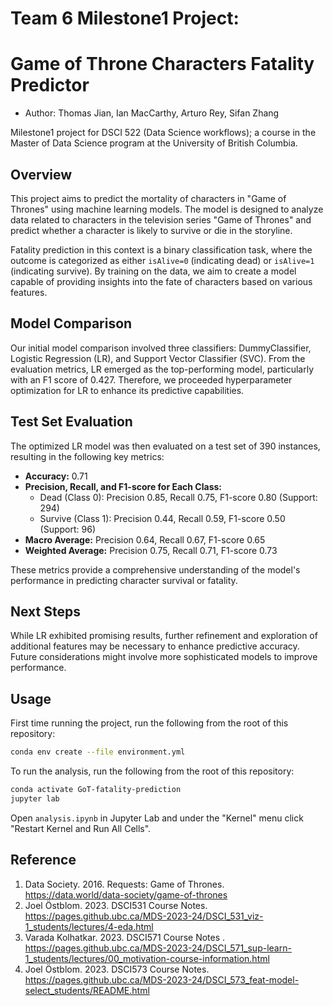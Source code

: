 # Team 6 Milestone1 Project:

# Game of Throne Characters Fatality Predictor

-   Author: Thomas Jian, Ian MacCarthy, Arturo Rey, Sifan Zhang

Milestone1 project for DSCI 522 (Data Science workflows); a course in the Master of Data Science program at the University of British Columbia.

## Overview

This project aims to predict the mortality of characters in "Game of Thrones" using machine learning models. The model is designed to analyze data related to characters in the television series "Game of Thrones" and predict whether a character is likely to survive or die in the storyline.

Fatality prediction in this context is a binary classification task, where the outcome is categorized as either `isAlive=0` (indicating dead) or `isAlive=1` (indicating survive). By training on the data, we aim to create a model capable of providing insights into the fate of characters based on various features.

## Model Comparison

Our initial model comparison involved three classifiers: DummyClassifier, Logistic Regression (LR), and Support Vector Classifier (SVC). From the evaluation metrics, LR emerged as the top-performing model, particularly with an F1 score of 0.427. Therefore, we proceeded hyperparameter optimization for LR to enhance its predictive capabilities.

## Test Set Evaluation

The optimized LR model was then evaluated on a test set of 390 instances, resulting in the following key metrics:

-   **Accuracy:** 0.71
-   **Precision, Recall, and F1-score for Each Class:**
    -   Dead (Class 0): Precision 0.85, Recall 0.75, F1-score 0.80 (Support: 294)
    -   Survive (Class 1): Precision 0.44, Recall 0.59, F1-score 0.50 (Support: 96)
-   **Macro Average:** Precision 0.64, Recall 0.67, F1-score 0.65
-   **Weighted Average:** Precision 0.75, Recall 0.71, F1-score 0.73

These metrics provide a comprehensive understanding of the model's performance in predicting character survival or fatality.

## Next Steps

While LR exhibited promising results, further refinement and exploration of additional features may be necessary to enhance predictive accuracy. Future considerations might involve more sophisticated models to improve performance.

## Usage

First time running the project, run the following from the root of this repository:

``` bash
conda env create --file environment.yml
```

To run the analysis, run the following from the root of this repository:

``` bash
conda activate GoT-fatality-prediction
jupyter lab 
```

Open `analysis.ipynb` in Jupyter Lab and under the "Kernel" menu click "Restart Kernel and Run All Cells".

## Reference

1.  Data Society. 2016. Requests: Game of Thrones. <https://data.world/data-society/game-of-thrones>
2.  Joel Östblom. 2023. DSCI531 Course Notes. <https://pages.github.ubc.ca/MDS-2023-24/DSCI_531_viz-1_students/lectures/4-eda.html>
3.  Varada Kolhatkar. 2023. DSCI571 Course Notes . <https://pages.github.ubc.ca/MDS-2023-24/DSCI_571_sup-learn-1_students/lectures/00_motivation-course-information.html>
4.  Joel Östblom. 2023. DSCI573 Course Notes. <https://pages.github.ubc.ca/MDS-2023-24/DSCI_573_feat-model-select_students/README.html>
